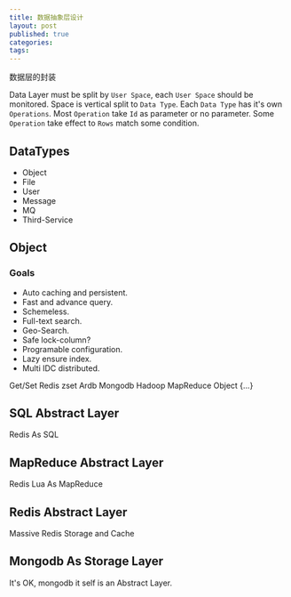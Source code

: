 ```yaml
---
title: 数据抽象层设计
layout: post
published: true
categories: 
tags: 
---
```


数据层的封装

Data Layer must be split by `User Space`, each `User Space` should be monitored.
Space is vertical split to `Data Type`. Each `Data Type` has it's own `Operations`.
Most `Operation` take `Id` as parameter or no parameter.
Some `Operation` take effect to `Rows` match some condition.

## DataTypes

* Object
* File
* User
* Message
* MQ
* Third-Service

## Object

### Goals

* Auto caching and persistent.
* Fast and advance query.
* Schemeless.
* Full-text search.
* Geo-Search.
* Safe lock-column?
* Programable configuration.
* Lazy ensure index.
* Multi IDC distributed.

Get/Set
Redis zset
Ardb
Mongodb
Hadoop MapReduce
Object {...}

## SQL Abstract Layer
Redis As SQL

## MapReduce Abstract Layer
Redis Lua As MapReduce

## Redis Abstract Layer
Massive Redis Storage and Cache

## Mongodb As Storage Layer
It's OK, mongodb it self is an Abstract Layer.
